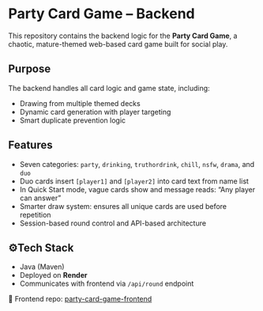 # Party Card Game – Backend

This repository contains the backend logic for the **Party Card Game**, a chaotic, mature-themed web-based card game built for social play.

## Purpose
The backend handles all card logic and game state, including:
- Drawing from multiple themed decks
- Dynamic card generation with player targeting
- Smart duplicate prevention logic

## Features
- Seven categories: `party`, `drinking`, `truthordrink`, `chill`, `nsfw`, `drama`, and `duo`
- Duo cards insert `[player1]` and `[player2]` into card text from name list
- In Quick Start mode, vague cards show and message reads: “Any player can answer”
- Smarter draw system: ensures all unique cards are used before repetition
- Session-based round control and API-based architecture

## ⚙Tech Stack
- Java (Maven)
- Deployed on **Render**
- Communicates with frontend via `/api/round` endpoint

🔗 Frontend repo: [party-card-game-frontend](https://github.com/Chambers-Malouf/party-card-game-frontend)

